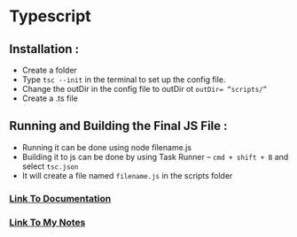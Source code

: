 # Typescript

## Installation :

- Create a folder
- Type `tsc --init` in the terminal to set up the config file.
- Change the outDir in the config file to outDir ot `outDir= “scripts/”`
- Create a .ts file

## Running and Building the Final JS File :

- Running it can be done using node filename.js
- Building it to js can be done by using Task Runner – `cmd + shift + B` and select `tsc.json`
- It will create a file named `filename.js` in the scripts folder

### [Link To Documentation](https://www.typescriptlang.org/docs/)

### [Link To My Notes](https://docs.google.com/document/d/18S4k-KLpynoaB0IRyOXdSTbJiR4Jvsq26KGYF1v9qVw/edit?usp=sharing)
